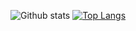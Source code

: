 ![Github stats](https://github-readme-stats.vercel.app/api?username=vict-dev-j)
[![Top Langs](https://github-readme-stats.vercel.app/api/top-langs/?username=vict-dev-j&layout=compact)](https://github.com/vict-dev-j/github-readme-stats)

<!--
**vict-dev-j/vict-dev-j** is a ✨ _special_ ✨ repository because its `README.md` (this file) appears on your GitHub profile.

Here are some ideas to get you started:

- 🔭 I’m currently working on ...
- 🌱 I’m currently learning ...
- 👯 I’m looking to collaborate on ...
- 🤔 I’m looking for help with ...
- 💬 Ask me about ...
- 📫 How to reach me: ...
- 😄 Pronouns: ...
- ⚡ Fun fact: ...
-->
